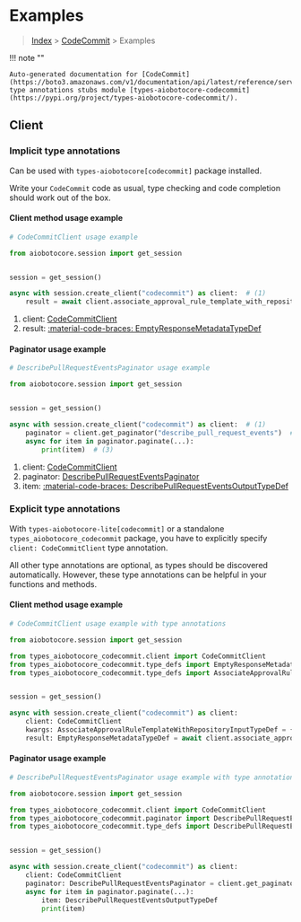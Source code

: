 # Examples

> [Index](../README.md) > [CodeCommit](./README.md) > Examples

!!! note ""

    Auto-generated documentation for [CodeCommit](https://boto3.amazonaws.com/v1/documentation/api/latest/reference/services/codecommit.html#codecommit)
    type annotations stubs module [types-aiobotocore-codecommit](https://pypi.org/project/types-aiobotocore-codecommit/).

## Client

### Implicit type annotations

Can be used with `types-aiobotocore[codecommit]` package installed.

Write your `CodeCommit` code as usual,
type checking and code completion should work out of the box.



#### Client method usage example

```python
# CodeCommitClient usage example

from aiobotocore.session import get_session


session = get_session()

async with session.create_client("codecommit") as client:  # (1)
    result = await client.associate_approval_rule_template_with_repository()  # (2)
```

1. client: [CodeCommitClient](./client.md)
2. result: [:material-code-braces: EmptyResponseMetadataTypeDef](./type_defs.md#emptyresponsemetadatatypedef)



#### Paginator usage example

```python
# DescribePullRequestEventsPaginator usage example

from aiobotocore.session import get_session


session = get_session()

async with session.create_client("codecommit") as client:  # (1)
    paginator = client.get_paginator("describe_pull_request_events")  # (2)
    async for item in paginator.paginate(...):
        print(item)  # (3)
```

1. client: [CodeCommitClient](./client.md)
2. paginator: [DescribePullRequestEventsPaginator](./paginators.md#describepullrequesteventspaginator)
3. item: [:material-code-braces: DescribePullRequestEventsOutputTypeDef](./type_defs.md#describepullrequesteventsoutputtypedef)




### Explicit type annotations

With `types-aiobotocore-lite[codecommit]`
or a standalone `types_aiobotocore_codecommit` package, you have to explicitly specify
`client: CodeCommitClient` type annotation.

All other type annotations are optional, as types should be discovered automatically.
However, these type annotations can be helpful in your functions and methods.


#### Client method usage example

```python
# CodeCommitClient usage example with type annotations

from aiobotocore.session import get_session

from types_aiobotocore_codecommit.client import CodeCommitClient
from types_aiobotocore_codecommit.type_defs import EmptyResponseMetadataTypeDef
from types_aiobotocore_codecommit.type_defs import AssociateApprovalRuleTemplateWithRepositoryInputTypeDef


session = get_session()

async with session.create_client("codecommit") as client:
    client: CodeCommitClient
    kwargs: AssociateApprovalRuleTemplateWithRepositoryInputTypeDef = {...}
    result: EmptyResponseMetadataTypeDef = await client.associate_approval_rule_template_with_repository(**kwargs)
```



#### Paginator usage example

```python
# DescribePullRequestEventsPaginator usage example with type annotations

from aiobotocore.session import get_session

from types_aiobotocore_codecommit.client import CodeCommitClient
from types_aiobotocore_codecommit.paginator import DescribePullRequestEventsPaginator
from types_aiobotocore_codecommit.type_defs import DescribePullRequestEventsOutputTypeDef


session = get_session()

async with session.create_client("codecommit") as client:
    client: CodeCommitClient
    paginator: DescribePullRequestEventsPaginator = client.get_paginator("describe_pull_request_events")
    async for item in paginator.paginate(...):
        item: DescribePullRequestEventsOutputTypeDef
        print(item)
```


